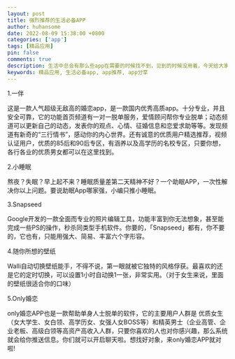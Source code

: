 ```yaml
---
layout: post
title: 强烈推荐的生活必备APP
author: huhansome
date: 2022-08-09 15:38:00 +0800
categories: ['app']
tags: [精品应用]
pin: false
comments: true
description: 生活中总会有那么些app在需要的时候找不到，见到的时候没用着，今天给大家推荐几款生活必备的app，建议收藏下载，以备不时之需。
keywords: 精品应用, 生活必备app, app推荐, app分享
---
```


1.一伴

这是一款人气超级无敌高的婚恋app，是一款国内优秀高质app。十分专业，并且安全可靠，它的功能首页频道有一对一脱单服务，爱情顾问帮你专业脱单；动态频道可以更新自己的动态，发表你的观点、心情、征婚信息和恋爱求助等等。发现频道有新奇的“三行情书”，感动你的内心世界。还有诚意的优质用户精选推荐，视频认证用户，优质的85后和90后专区，有涵养以及高学历的名校专区，只要你想，各行各业的优质男女都可以在这里找到。

2.小睡眠

熬夜？失眠？早上起不来？睡眠质量差第二天精神不好？一个助眠APP，一次性解决你以上问题。要说助眠App哪家强，小编只推小睡眠。

3.Snapseed

Google开发的一款全面而专业的照片编辑工具，功能丰富到你无法想象，甚至能完成一些PS的操作，秒杀同类型手机软件。你要的，「Snapseed」都有，你不要的，它也有，只能用强大、简易、丰富六个字形容。

4.随你所想的壁纸

Walli自动切换壁纸能手，不得不说，第一眼就被它独特的风格俘获。最喜欢的还是它的定时切换，可以设置1小时自动换1一张，非常实用。（对于女生来说，里面的壁纸很适合你的口味）

5.Only婚恋

only婚恋APP也是一款帮助单身人士脱单的软件，它的主要用户人群是 优质女生（女大学生、女白领、高学历女、女强人女BOSS等）和精英男士（企业高管、企业老板、高级白领等高资产高收入人群，只要你喜欢的人也对你感兴趣，那么系统就会给你推送信息。你们就可以开启聊天啦。想找好对象，来only婚恋APP就对啦!